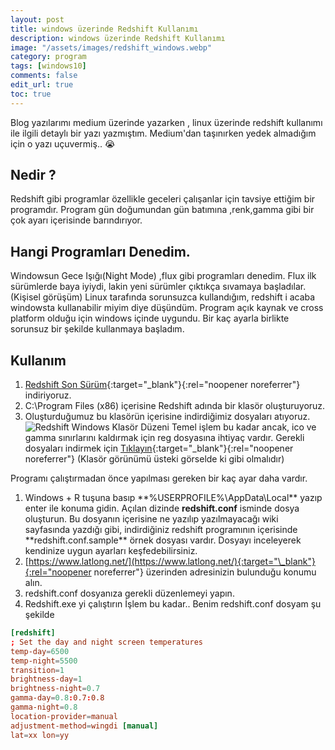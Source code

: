 ```yaml
---
layout: post
title: windows üzerinde Redshift Kullanımı
description: windows üzerinde Redshift Kullanımı
image: "/assets/images/redshift_windows.webp"
category: program
tags: [windows10]
comments: false
edit_url: true
toc: true
---
```


Blog yazılarımı medium üzerinde yazarken , linux üzerinde redshift kullanımı ile ilgili detaylı bir yazı yazmıştım.
Medium'dan taşınırken yedek almadığım için o yazı uçuvermiş.. 😭

<!-- excerpt separator -->

## Nedir ?

Redshift gibi programlar özellikle geceleri çalışanlar için tavsiye ettiğim bir programdır. Program gün doğumundan gün
batımına ,renk,gamma gibi bir çok ayarı içerisinde barındırıyor.

## Hangi Programları Denedim.

Windowsun Gece Işığı(Night Mode) ,flux gibi programları denedim. Flux ilk sürümlerde baya iyiydi, lakin yeni sürümler
çıktıkça sıvamaya başladılar.(Kişisel görüşüm) Linux tarafında sorunsuzca kullandığım, redshift i acaba windowsta
kullanabilir miyim diye düşündüm. Program açık kaynak ve cross platform olduğu için windows içinde uygundu. Bir kaç
ayarla birlikte sorunsuz bir şekilde kullanmaya başladım.

## Kullanım

1. [Redshift Son Sürüm](https://github.com/jonls/redshift/releases){:target="\_blank"}{:rel="noopener noreferrer"} indiriyoruz.
2. C:\Program Files (x86) içerisine Redshift adında bir klasör oluşturuyoruz.
3. Oluşturduğumuz bu klasörün içerisine indirdiğimiz dosyaları atıyoruz.
   ![Redshift Windows Klasör
Düzeni](/assets/images/redshift_windows.webp)
   Temel işlem bu kadar ancak, ico ve gamma sınırlarını kaldırmak için reg dosyasına ihtiyaç vardır. Gerekli dosyaları
   indirmek için [Tıklayın](http://www.mediafire.com/file/ylw89legwkyp04t/redshift.7z/file){:target="\_blank"}{:rel="noopener noreferrer"} (Klasör görünümü üsteki
   görselde ki gibi olmalıdır)

Programı çalıştırmadan önce yapılması gereken bir kaç ayar daha vardır.

1. Windows + R tuşuna basıp **%USERPROFILE%\AppData\Local\*\* yazıp enter ile konuma gidin. Açılan dizinde
   **redshift.conf** isminde dosya oluşturun. Bu dosyanın içerisine ne yazılıp yazılmayacağı wiki sayfasında yazdığı gibi,
   indirdiğiniz redshift programının içerisinde **redshift.conf.sample\*\* örnek dosyası vardır. Dosyayı inceleyerek
   kendinize uygun ayarları keşfedebilirsiniz.
2. [https://www.latlong.net/](https://www.latlong.net/){:target="\_blank"}{:rel="noopener noreferrer"} üzerinden adresinizin bulunduğu konumu alın.
3. redshift.conf dosyanıza gerekli düzenlemeyi yapın.
4. Redshift.exe yi çalıştırın
   İşlem bu kadar..
   Benim redshift.conf dosyam şu şekilde

```conf
[redshift]
; Set the day and night screen temperatures
temp-day=6500
temp-night=5500
transition=1
brightness-day=1
brightness-night=0.7
gamma-day=0.8:0.7:0.8
gamma-night=0.8
location-provider=manual
adjustment-method=wingdi [manual]
lat=xx lon=yy
```
